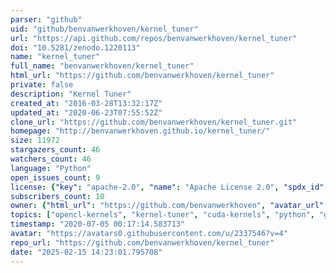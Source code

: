 ```yaml
---
parser: "github"
uid: "github/benvanwerkhoven/kernel_tuner"
url: "https://api.github.com/repos/benvanwerkhoven/kernel_tuner"
doi: "10.5281/zenodo.1220113"
name: "kernel_tuner"
full_name: "benvanwerkhoven/kernel_tuner"
html_url: "https://github.com/benvanwerkhoven/kernel_tuner"
private: false
description: "Kernel Tuner"
created_at: "2016-03-28T13:32:17Z"
updated_at: "2020-06-23T07:55:52Z"
clone_url: "https://github.com/benvanwerkhoven/kernel_tuner.git"
homepage: "http://benvanwerkhoven.github.io/kernel_tuner/"
size: 11972
stargazers_count: 46
watchers_count: 46
language: "Python"
open_issues_count: 9
license: {"key": "apache-2.0", "name": "Apache License 2.0", "spdx_id": "Apache-2.0", "url": "https://api.github.com/licenses/apache-2.0", "node_id": "MDc6TGljZW5zZTI="}
subscribers_count: 10
owner: {"html_url": "https://github.com/benvanwerkhoven", "avatar_url": "https://avatars0.githubusercontent.com/u/2337546?v=4", "login": "benvanwerkhoven", "type": "User"}
topics: ["opencl-kernels", "kernel-tuner", "cuda-kernels", "python", "gpu", "cuda", "opencl", "c", "cplusplus", "autotuning", "auto-tuning", "gpu-computing", "testing", "software-development", "optimization", "machine-learning"]
timestamp: "2020-07-05 00:17:14.583713"
avatar: "https://avatars0.githubusercontent.com/u/2337546?v=4"
repo_url: "https://github.com/benvanwerkhoven/kernel_tuner"
date: "2025-02-15 14:23:01.795708"
---
```

